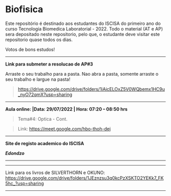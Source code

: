# Biofisica

Este repositório é destinado aos estudantes do ISCISA do primeiro ano do curso Tecnologia Biomedica Laboratorial - 2022. Todo o material (AT e AP) sera depositado neste repositorio, pelo que, o estudante deve visitar este repositorio quase todos os dias. 

Votos de bons estudos!

----------------------------------------------------------------------------------
**Link para submeter a resolucao de AP#3**

Arraste o seu trabalho para a pasta. Nao abra a pasta, somente arraste o seu trabalho e largue na pasta!

> https://drive.google.com/drive/folders/1iAicELOxZ5V0WQbemx1HC9u_nyO72qmX?usp=sharing

---------------------------------------------------------------------------------------------------------------------------
**Aula online: |Data: 29/07/2022  |  Hora: 07:20 – 08:50 hrs**

> Tema#4: Optica - Cont.

> Link: https://meet.google.com/hbo-thoh-dej
______________________________________________________________________________________________________________________________________


**Site de registo academico do ISCISA**

***Edondzo***




-------------------------------------------------------------------------------------------------------------------


----------------------------------------------------------------------------------------------------------------------------------

Link para os livros de SILVERTHORN e OKUNO: https://drive.google.com/drive/folders/1JEznzsu3q0kcPzXSKTO2YEKk7_FK5hc_?usp=sharing

------------------------------------------------------------------------------------------------------------------------------------
